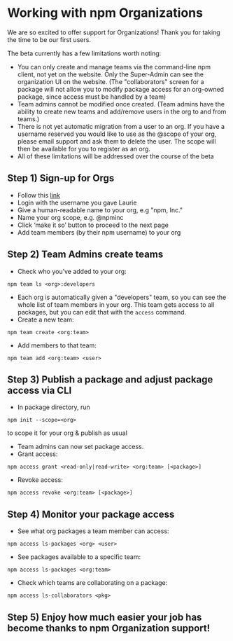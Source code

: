 <!--
title: 14 - Working with Organizations
featured: true
-->

# **Working with npm Organizations**
We are so excited to offer support for Organizations! Thank you for taking the time to be our first users.

The beta currently has a few limitations worth noting:
* You can only create and manage teams via the command-line npm client, not yet on the website. Only the Super-Admin can see the organization UI on the website. (The "collaborators" screen for a package will not allow you to modify package access for an org-owned package, since access must be handled by a team)
* Team admins cannot be modified once created. (Team admins have the ability to create new teams and add/remove users in the org to and from teams.)
* There is not yet automatic migration from a user to an org. If you have a username reserved you would like to use as the @scope of your org, please email support and ask them to delete the user. The scope will then be available for you to register as an org.
* All of these limitations will be addressed over the course of the beta

## **Step 1)** Sign-up for Orgs
* Follow this [link](https://www.npmjs.com/org?join-beta)
* Login with the username you gave Laurie
* Give a human-readable name to your org, e.g "npm, Inc."
* Name your org scope, e.g. @npminc
* Click ‘make it so’ button to proceed to the next page
* Add team members (by their npm username) to your org

## **Step 2)**  Team Admins create teams
* Check who you’ve added to your org:
```
npm team ls <org>:developers
```
* Each org is automatically given a "developers" team, so you can see the whole list of team members in your org. This team gets access to all packages, but you can edit that with the `access` command.
* Create a new team:
```
npm team create <org:team>
```
* Add members to that team:
```
npm team add <org:team> <user>
```

## **Step 3)** Publish a package and adjust package access via CLI
* In package directory, run
```
npm init --scope=<org>
```
to scope it for your org & publish as usual
* Team admins can now set package access.
* Grant access:  
```
npm access grant <read-only|read-write> <org:team> [<package>]
```
* Revoke access:
```
npm access revoke <org:team> [<package>]
```

## **Step 4)** Monitor your package access
* See what org packages a team member can access:
```
npm access ls-packages <org> <user>
```
* See packages available to a specific team:
```
npm access ls-packages <org:team>
```
* Check which teams are collaborating on a package:
```
npm access ls-collaborators <pkg>
```
## **Step 5)** Enjoy how much easier your job has become thanks to npm Organization support!
